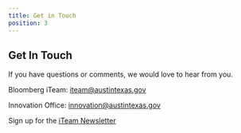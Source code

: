 ```yaml
---
title: Get in Touch
position: 3
---
```


## Get In Touch
If you have questions or comments, we would love to hear from you.

Bloomberg iTeam: [iteam@austintexas.gov](mailto:iteam@austintexas.gov)

Innovation Office: [innovation@austintexas.gov](mailto:innovation@austintexas.gov)

Sign up for the [iTeam Newsletter](http://bloomfire.us13.list-manage2.com/subscribe?u=678694b9c50a30030139046e4&id=bc680a7caa)




